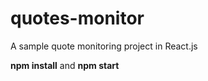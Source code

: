 # quotes-monitor
A sample quote monitoring project in React.js

<b>npm install</b> and <b>npm start</b>

